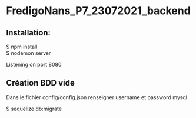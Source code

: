 # FredigoNans_P7_23072021_backend

## Installation:   

$ npm install    
$ nodemon server    

Listening on port 8080   

## Création BDD vide

Dans le fichier config/config.json renseigner username et password mysql

$ sequelize db:migrate


